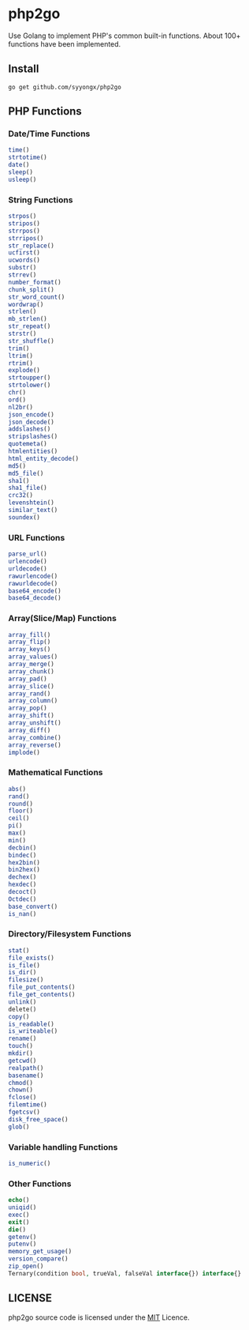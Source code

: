 # php2go
Use Golang to implement PHP's common built-in functions. About 100+ functions have been implemented.

## Install
```shell
go get github.com/syyongx/php2go
```

## PHP Functions
### Date/Time Functions
```php
time()
strtotime()
date()
sleep()
usleep()
```
### String Functions
```php
strpos()
stripos()
strrpos()
strripos()
str_replace()
ucfirst()
ucwords()
substr()
strrev()
number_format()
chunk_split()
str_word_count()
wordwrap()
strlen()
mb_strlen()
str_repeat()
strstr()
str_shuffle()
trim()
ltrim()
rtrim()
explode()
strtoupper()
strtolower()
chr()
ord()
nl2br()
json_encode()
json_decode()
addslashes()
stripslashes()
quotemeta()
htmlentities()
html_entity_decode()
md5()
md5_file()
sha1()
sha1_file()
crc32()
levenshtein()
similar_text()
soundex()
```
### URL Functions
```php
parse_url()
urlencode()
urldecode()
rawurlencode()
rawurldecode()
base64_encode()
base64_decode()
```
### Array(Slice/Map) Functions
```php
array_fill()
array_flip()
array_keys()
array_values()
array_merge()
array_chunk()
array_pad()
array_slice()
array_rand()
array_column()
array_pop()
array_shift()
array_unshift()
array_diff()
array_combine()
array_reverse()
implode()
```
### Mathematical Functions
```php
abs()
rand()
round()
floor()
ceil()
pi()
max()
min()
decbin()
bindec()
hex2bin()
bin2hex()
dechex()
hexdec()
decoct()
Octdec()
base_convert()
is_nan()
```
### Directory/Filesystem Functions
```php
stat()
file_exists()
is_file()
is_dir()
filesize()
file_put_contents()
file_get_contents()
unlink()
delete()
copy()
is_readable()
is_writeable()
rename()
touch()
mkdir()
getcwd()
realpath()
basename()
chmod()
chown()
fclose()
filemtime()
fgetcsv()
disk_free_space()
glob()

```
### Variable handling Functions
```php
is_numeric()
```
### Other Functions
```php
echo()
uniqid()
exec()
exit()
die()
getenv()
putenv()
memory_get_usage()
version_compare()
zip_open()
Ternary(condition bool, trueVal, falseVal interface{}) interface{}
```

## LICENSE
php2go source code is licensed under the [MIT](https://github.com/syyongx/php2go/blob/master/LICENSE) Licence.